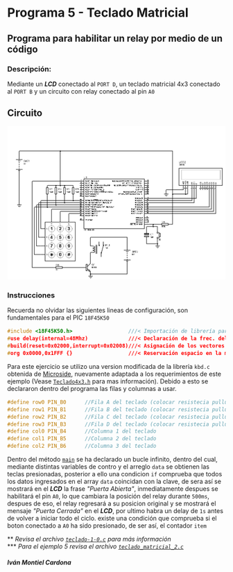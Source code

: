 # Programa 5 - Teclado Matricial
## Programa para habilitar un relay por medio de un código

### Descripción:

Mediante un _**LCD**_ conectado al `PORT D`, un teclado matricial 4x3 conectado al `PORT B` y un circuito con relay conectado al pin `A0`

## Circuito

<p align="center">
  <img src="https://github.com/begeistert/microcontrollers-ccs-c-compiler/blob/main/circuits/teclado_matricial.jpg">
</p>

### Instrucciones

Recuerda no olvidar las siguientes lineas de configuración, son fundamentales para el PIC `18F45K50`

```c
#include <18F45K50.h>                  ///< Importación de librería para el PIC
#use delay(internal=48Mhz)             ///< Declaración de la frec. del Oscilador
#build(reset=0x02000,interrupt=0x02008)///< Asignación de los vectores de reset e interrupción
#org 0x0000,0x1FFF {}                  ///< Reservación espacio en la memoría
```

Para este ejercicio se utilizo una version modificada de la librería `kbd.c` obtenida de [Microside](https://microside.com/portfolio-item/practica-10-ccs-as/), 
nuevamente adaptada a los requerimientos de este ejemplo (Vease [`Teclado4x3.h`](https://github.com/begeistert/microcontrollers-ccs-c-compiler/blob/main/teclado_matricial/Teclado4x3.h) para mas información).
Debido a esto se declararon dentro del programa las filas y columnas a usar.

```c
#define row0 PIN_B0      //Fila A del teclado (colocar resistecia pullup)
#define row1 PIN_B1      //Fila B del teclado (colocar resistecia pullup)
#define row2 PIN_B2      //Fila C del teclado (colocar resistecia pullup)
#define row3 PIN_B3      //Fila D del teclado (colocar resistecia pullup)
#define col0 PIN_B4      //Columna 1 del teclado
#define col1 PIN_B5      //Columna 2 del teclado
#define col2 PIN_B6      //Columna 3 del teclado
```

Dentro del método [`main`](https://github.com/begeistert/microcontrollers-ccs-c-compiler/blob/955a77aec47d7b38fe45dcb9f0f0ef2d24f79b96/teclado_matricial/teclado-1-0.c#L28)
se ha declarado un bucle infinito, dentro del cual, mediante distintas variables de contro y el arreglo `data` se obtienen las teclas presionadas, posterior a ello 
una condicion `if` comprueba que todos los datos ingresados en el array `data` coincidan con la clave, de sera así se mostrará en el _**LCD**_ la frase _"Puerta Abierta"_, 
inmediatamente despues se habilitará el pin `A0`, lo que cambiara la posición del relay durante `500ms`, despues de eso, el relay regresará a su posicion original y se 
mostrará el mensaje _"Puerta Cerrada"_ en el **_LCD_**, por ultimo habra un delay de `1s` antes de volver a iniciar todo el ciclo.
existe una condición que comprueba si el boton conectado a `A0` ha sido presionado, de ser así, el contador `item`

** _Revisa el archivo [`teclado-1-0.c`](https://github.com/begeistert/microcontrollers-ccs-c-compiler/blob/main/teclado_matricial/teclado-1-0.c) para más información_
<br/>
*** _Para el ejemplo 5 revisa el archivo [`teclado_matricial_2.c`](https://github.com/begeistert/microcontrollers-ccs-c-compiler/blob/main/teclado_matricial/teclado_matricial_2.c)_

##### Iván Montiel Cardona
